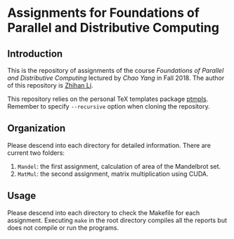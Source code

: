 # Assignments for Foundations of Parallel and Distributive Computing

## Introduction

This is the repository of assignments of the course *Foundations of Parallel and Distributive Computing* lectured by *Chao Yang* in Fall 2018. The author of this repository is [Zhihan Li](mailto:lzh2016p@pku.edu.cn).

This repository relies on the personal TeX templates package [ptmpls](https://github.com/pppppass/ptmpls). Remember to specify `--recursive` option when cloning the repository.

## Organization

Please descend into each directory for detailed information. There are current two folders:
1. `Mandel`: the first assignment, calculation of area of the Mandelbrot set.
2. `MatMul`: the second assignment, matrix multiplication using CUDA.

## Usage

Please descend into each directory to check the Makefile for each assignment. Executing `make` in the root directory compiles all the reports but does not compile or run the programs.
